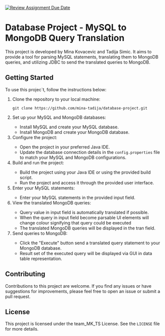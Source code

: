 [![Review Assignment Due Date](https://classroom.github.com/assets/deadline-readme-button-24ddc0f5d75046c5622901739e7c5dd533143b0c8e959d652212380cedb1ea36.svg)](https://classroom.github.com/a/6hx3LrEQ)

<h1>Database Project - MySQL to MongoDB Query Translation</h1>
<p>This project is developed by Mina Kovacevic and Tadija Simic. It aims to provide a tool for parsing MySQL statements, translating them to MongoDB queries, and utilizing JDBC to send the translated queries to MongoDB.</p>
<h2>Getting Started</h2>
<p>To use this projec`t, follow the instructions below:</p>
<ol>
  <li>Clone the repository to your local machine:</li>
  <pre><code>git clone https://github.com/mina-tadija/database-project.git</code></pre>
  <li>Set up your MySQL and MongoDB databases:</li>
  <ul>
    <li>Install MySQL and create your MySQL database.</li>
    <li>Install MongoDB and create your MongoDB database.</li>
  </ul>
  <li>Configure the project:</li>
  <ul>
    <li>Open the project in your preferred Java IDE.</li>
    <li>Update the database connection details in the <code>config.properties</code> file to match your MySQL and MongoDB configurations.</li>
  </ul>
  <li>Build and run the project:</li>
  <ul>
    <li>Build the project using your Java IDE or using the provided build script.</li>
    <li>Run the project and access it through the provided user interface.</li>
  </ul>
  <li>Enter your MySQL statements:</li>
  <ul>
    <li>Enter your MySQL statements in the provided input field.</li>
  </ul>
  <li>View the translated MongoDB queries:</li>
  <ul>
    <li>Query value in input field is automatically translated if possible.</li>
    <li>When the query in input field become parsable UI elements will change colour signifying that query could be executed</li>
    <li>The translated MongoDB queries will be displayed in the tran field.</li>
  </ul>
  <li>Send queries to MongoDB:</li>
  <ul>
    <li>Click the "Execute" button send a translated query statement to your MongoDB database.</li>
    <li>Result set of the executed query will be displayed via GUI in data table representation.</li>
  </ul>
</ol>
<h2>Contributing</h2>
<p>Contributions to this project are welcome. If you find any issues or have suggestions for improvements, please feel free to open an issue or submit a pull request.</p>
<h2>License</h2>
<p>This project is licensed under the team_MK_TS License. See the <code>LICENSE</code> file for more details.</p>
